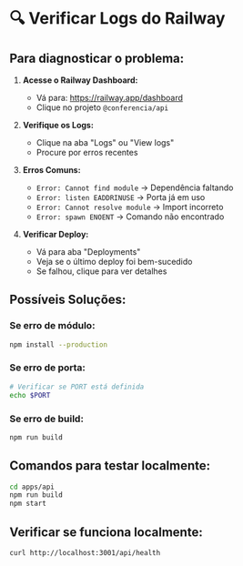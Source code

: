 # 🔍 Verificar Logs do Railway

## Para diagnosticar o problema:

1. **Acesse o Railway Dashboard:**
   - Vá para: https://railway.app/dashboard
   - Clique no projeto `@conferencia/api`

2. **Verifique os Logs:**
   - Clique na aba "Logs" ou "View logs"
   - Procure por erros recentes

3. **Erros Comuns:**
   - `Error: Cannot find module` → Dependência faltando
   - `Error: listen EADDRINUSE` → Porta já em uso
   - `Error: Cannot resolve module` → Import incorreto
   - `Error: spawn ENOENT` → Comando não encontrado

4. **Verificar Deploy:**
   - Vá para aba "Deployments"
   - Veja se o último deploy foi bem-sucedido
   - Se falhou, clique para ver detalhes

## Possíveis Soluções:

### Se erro de módulo:

```bash
npm install --production
```

### Se erro de porta:

```bash
# Verificar se PORT está definida
echo $PORT
```

### Se erro de build:

```bash
npm run build
```

## Comandos para testar localmente:

```bash
cd apps/api
npm run build
npm start
```

## Verificar se funciona localmente:

```bash
curl http://localhost:3001/api/health
```
